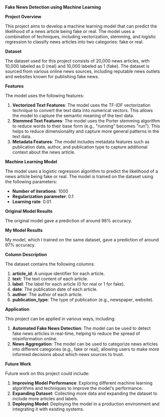 **Fake News Detection using Machine Learning**

**Project Overview**

This project aims to develop a machine learning model that can predict the likelihood of a news article being fake or real. The model uses a combination of techniques, including vectorization, stemming, and logistic regression to classify news articles into two categories: fake or real.

**Dataset**

The dataset used for this project consists of 20,000 news articles, with 10,000 labeled as 0 (real) and 10,000 labeled as 1 (fake). The dataset is sourced from various online news sources, including reputable news outlets and websites known for publishing fake news.

**Features**

The model uses the following features:

1. **Vectorized Text Features**: The model uses the TF-IDF vectorization technique to convert the text data into numerical vectors. This allows the model to capture the semantic meaning of the text data.
2. **Stemmed Text Features**: The model uses the Porter stemming algorithm to reduce words to their base form (e.g., "running" becomes "run"). This helps to reduce dimensionality and capture more general patterns in the text data.
3. **Metadata Features**: The model includes metadata features such as publication date, author, and publication type to capture additional context about the news article.

**Machine Learning Model**

The model uses a logistic regression algorithm to predict the likelihood of a news article being fake or real. The model is trained on the dataset using the following parameters:

* **Number of iterations**: 1000
* **Regularization parameter**: 0.1
* **Learning rate**: 0.01

**Original Model Results**

The original model gave a prediction of around 98% accuracy.

**My Model Results**

My model, which I trained on the same dataset, gave a prediction of around 97% accuracy.

**Column Description**

The dataset contains the following columns:

1. **article_id**: A unique identifier for each article.
2. **text**: The text content of each article.
3. **label**: The label for each article (0 for real or 1 for fake).
4. **date**: The publication date of each article.
5. **author**: The author of each article.
6. **publication_type**: The type of publication (e.g., newspaper, website).

**Application**

This project can be applied in various ways, including:

1. **Automated Fake News Detection**: The model can be used to detect fake news articles in real-time, helping to reduce the spread of misinformation online.
2. **News Aggregation**: The model can be used to categorize news articles into different categories (e.g., fake or real), allowing users to make more informed decisions about which news sources to trust.

**Future Work**

Future work on this project could include:

1. **Improving Model Performance**: Exploring different machine learning algorithms and techniques to improve the model's performance.
2. **Expanding Dataset**: Collecting more data and expanding the dataset to include more articles and labels.
3. **Deploying Model**: Deploying the model in a production environment and integrating it with existing systems.
